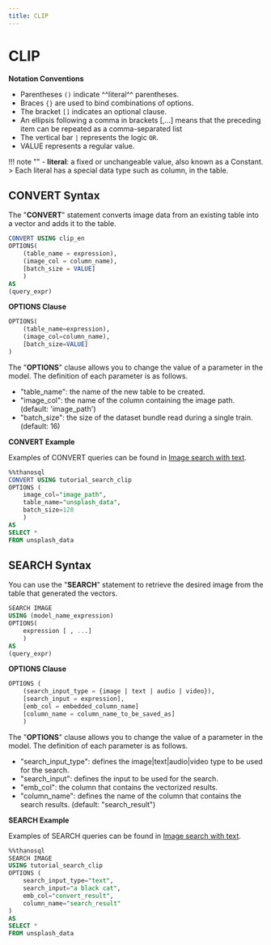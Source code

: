 ```yaml
---
title: CLIP
---
```


# __CLIP__

__Notation Conventions__

- Parentheses `()` indicate ^^literal^^ parentheses.
- Braces `{}` are used to bind combinations of options.
- The bracket `[]` indicates an optional clause.
- An ellipsis following a comma in brackets [,...] means that the preceding item can be repeated as a comma-separated list
- The vertical bar `|` represents the logic `OR`.
- VALUE represents a regular value.

!!! note ""
    - __literal__: a fixed or unchangeable value, also known as a Constant.
    > Each literal has a special data type such as column, in the table.

## __CONVERT Syntax__

The "__CONVERT__" statement converts image data from an existing table into a vector and adds it to the table.

```sql
CONVERT USING clip_en
OPTIONS(
    (table_name = expression),
    (image_col = column_name),
    [batch_size = VALUE]
    )
AS
(query_expr)
```

__OPTIONS Clause__

```sql
OPTIONS(
    (table_name=expression),
    (image_col=column_name),
    [batch_size=VALUE]
)
```

The "__OPTIONS__" clause allows you to change the value of a parameter in the model. The definition of each parameter is as follows.

- "table_name": the name of the new table to be created.
- "image_col": the name of the column containing the image path. (default: 'image_path')
- "batch_size": the size of the dataset bundle read during a single train. (default: 16)

__CONVERT Example__

Examples of CONVERT queries can be found in [Image search with text](/en/tutorials/thanosql_search/search_image_by_text/).

```sql
%%thanosql
CONVERT USING tutorial_search_clip
OPTIONS (
    image_col="image_path",
    table_name="unsplash_data",
    batch_size=128
    )
AS
SELECT *
FROM unsplash_data
```

## __SEARCH Syntax__

You can use the "__SEARCH__" statement to retrieve the desired image from the table that generated the vectors.

```sql
SEARCH IMAGE 
USING (model_name_expression)
OPTIONS(
    expression [ , ...]
    )
AS
(query_expr)
```

__OPTIONS Clause__

```sql
OPTIONS (
    (search_input_type = {image | text | audio | video}),
    [search_input = expression],
    [emb_col = embedded_column_name]
    [column_name = column_name_to_be_saved_as]
    )
```

The "__OPTIONS__" clause allows you to change the value of a parameter in the model. The definition of each parameter is as follows.

- "search_input_type": defines the image|text|audio|video type to be used for the search.
- "search_input": defines the input to be used for the search. 
- "emb_col": the column that contains the vectorized results.
- "column_name": defines the name of the column that contains the search results. (default: "search_result")


__SEARCH Example__

Examples of SEARCH queries can be found in [Image search with text](/en/tutorials/thanosql_search/search_image_by_text/).

```sql
%%thanosql
SEARCH IMAGE 
USING tutorial_search_clip
OPTIONS (
    search_input_type="text",
    search_input="a black cat",
    emb_col="convert_result",
    column_name="search_result"
)
AS
SELECT *
FROM unsplash_data
```
